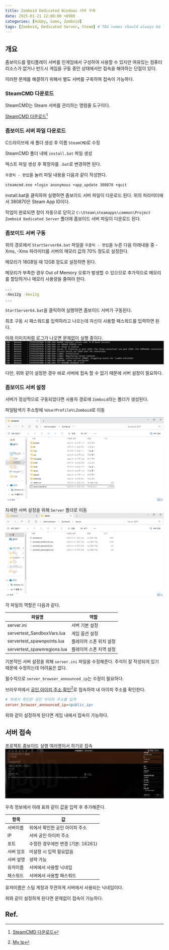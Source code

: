 ```yaml
---
title: Zomboid Dedicated Windows 서버 구축
date: 2025-01-21 12:00:00 +0900
categories: [Hobby, Game, Zomboid]
tags: [Zomboid, Dedicated Server, Steam] # TAG names should always be lowercase
---
```


## 개요

좀보이드를 멀티플레이 서버를 인게임에서 구성하여 사용할 수 있지만 여유있는 컴퓨터 리소스가 없거나 반드시 게임을 구동 중인 상태에서만 접속을 해야하는 단점이 있다.

이러한 문제를 해결하기 위해서 별도 서버를 구축하여 접속이 가능하다.

### SteamCMD 다운로드

SteamCMD는 Steam 서버를 관리하는 명령줄 도구이다.

[SteamCMD 다운로드](https://steamcdn-a.akamaihd.net/client/installer/steamcmd.zip)[^1]

### 좀보이드 서버 파일 다운로드

C드라이브에 새 폴더 생성 후 이름 `SteamCMD`로 수정

SteamCMD 폴더 내에 `install.bat` 파일 생성

텍스트 파일 생성 후 확장자를 `.bat`로 변경하면 된다.

`우클릭 - 편집`을 눌러 파일 내용을 다음과 같이 작성한다.

```bat
steamcmd.exe +login anonymous +app_update 380870 +quit
```

install.bat을 클릭하여 실행하면 좀보이드 서버 파일이 다운로드 된다.
위의 파라미터에서 380870은 Steam App ID이다.

작업이 완료되면 창이 자동으로 닫히고 `C:\Steam\steamapps\common\Project Zomboid Dedicated Server` 폴더에 좀보이드 서버 파일이 다운로드 된다.

### 좀보이드 서버 구동

위의 경로에서 `StartServer64.bat` 파일을 `우클릭 - 편집`을 누른 다음 아래내용 중 -Xms, -Xmx 파라미터를 서버의 메모리 값의 70% 정도로 설정한다.

메모리가 16GB일 때 12GB 정도로 설정하면 된다.

메모리가 부족한 경우 Out of Memory 오류가 발생할 수 있으므로 추가적으로 메모리를 할당하거나 메모리 사용량을 줄여야 한다.

```install.bat
...
-Xms12g -Xmx12g
...
```

`StartServer64.bat`을 클릭하여 실행하면 좀보이드 서버가 구동된다.

최초 구동 시 패스워드를 입력하라고 나오는데 자신이 사용할 패스워드를 입력하면 된다.

아래 이미지처럼 로그가 나오면 문제없이 실행 중이다.
![image](/assets/img/posts/2025-01-21-[Hobby]Zomboid_daedicated_windows_server/zomboid3.png)

다만, 위와 같이 설정한 경우 바로 서버에 접속 할 수 없기 때문에 서버 설정이 필요하다.

### 좀보이드 서버 설정

서버가 정상적으로 구동되었다면 사용자 경로에 `Zomboid`라는 폴더가 생성된다.

파일탐색기 주소창에 `%UserProfile%\Zomboid`로 이동

![image](/assets/img/posts/2025-01-21-[Hobby]Zomboid_daedicated_windows_server/zomboid1.png)

자세한 서버 설정을 위해 `Server` 폴더로 이동
![image](/assets/img/posts/2025-01-21-[Hobby]Zomboid_daedicated_windows_server/zomboid2.png)

각 파일의 역할은 다음과 같다.

| 파일명                      | 역할                    |
| --------------------------- | ----------------------- |
| server.ini                  | 서버 기본 설정          |
| servertest_SandboxVars.lua  | 게임 옵션 설정          |
| servertest_spawnpoints.lua  | 플레이어 스폰 위치 설정 |
| servertest_spawnregions.lua | 플레이어 스폰 지역 설정 |

기본적인 서버 설정을 위해 `server.ini` 파일을 수정해준다.
주석이 잘 작성되어 있기 때문에 수정하는데 어려움은 없다.

필수적으로 `server_browser_announced_ip`는 수정이 필요하다.

브라우저에서 [공인 아이피 주소 확인](https://www.myip.com/)[^2]로 접속하여 내 아이피 주소를 확인한다.

```server.ini
# 위에서 확인한 공인 아이피 주소를 입력
server_browser_announced_ip=<public_ip>
```

위와 같이 설정하게 된다면 게임 내에서 접속이 가능하다.

## 서버 접속

프로젝트 좀보이드 실행
여러명이서 하기로 접속
![image](/assets/img/posts/2025-01-21-[Hobby]Zomboid_daedicated_windows_server/zomboid4.png)

우측 정보에서 아래 표와 같이 값을 입력 후 추가해준다.

| 항목      | 값                                 |
| --------- | ---------------------------------- |
| 서버이름  | 위에서 확인한 공인 아이피 주소     |
| IP        | 서버 공인 아이피 주소              |
| 포트      | 수정한 경우에만 변경 (기본: 16261) |
| 서버 암호 | 미설정 시 입력 필요없음            |
| 서버 설명 | 생략 가능                          |
| 유저이름  | 서버에서 사용할 닉네임             |
| 패스워드  | 서버에서 사용할 패스워드           |

유저이름은 스팀 계정과 무관하게 서버에서 사용되는 닉네임이다.

위와 같이 설정하게 된다면 문제없이 접속이 가능하다.

## Ref.

[^1]: [SteamCMD 다운로드](https://steamcdn-a.akamaihd.net/client/installer/steamcmd.zip)
[^2]: [My Ip](https://www.myip.com/)
